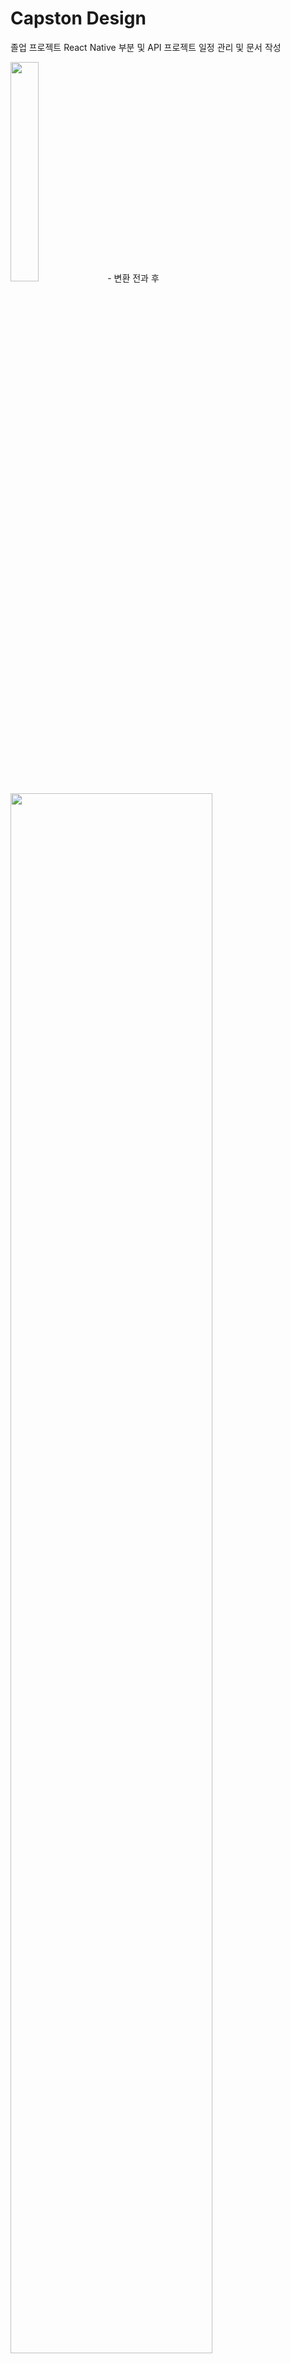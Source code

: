 # Capston Design

졸업 프로젝트 
React Native 부분 및 API 
프로젝트 일정 관리 및 문서 작성

<img width="30%" src="https://user-images.githubusercontent.com/72387948/226912522-50728df4-d3ce-4445-a0a9-bc87de857697.png"/>
- 변환 전과 후 
<img width="80%" src="https://user-images.githubusercontent.com/72387948/226912643-444caf4e-c639-420c-8469-23704d01f918.png"/>


# 개요

open cv를 통해 도형과 글자를 인식하고 파워포인트의 도형객채와 글자객체로 변환하여 파워포인트 작성에 도움을 주려고 한다.

- 개요도
<img width="70%" src="https://user-images.githubusercontent.com/72387948/226912268-2618708a-fdc8-44b2-9835-2c8751330d64.png"/>
<img width="70%" src="https://user-images.githubusercontent.com/72387948/226912322-a8b0fef7-c6ec-4654-91c3-a43c5e6fd6b8.png"/>
<img width="70%" src="https://user-images.githubusercontent.com/72387948/226912428-381a7b4f-9393-41c0-8bd7-d0f9704ac29b.png"/>

# 사용 스택

ReactNative

Python

OpenCV

AWS 서비스 

# 사용방법
all branch -> apk 파일 설치 (앱 동작, 이미지 보내기/받기만 가능)

all branch -> 변환 코드 및 시연 테스트자료 -> project.py에서 photo변수에 이미지 넣어 수행해 보아야 함 
